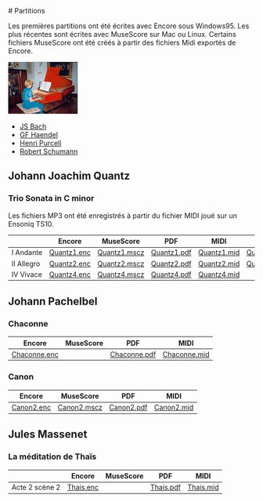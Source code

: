 <link href="../gc.css" rel="stylesheet" type="text/css">
# Partitions

Les premières partitions ont été écrites avec Encore sous Windows95. Les plus récentes sont écrites avec MuseScore sur Mac ou Linux. Certains fichiers MuseScore ont été créés à partir des fichiers Midi exportés de Encore.

[![Clavecin](TN_CLAVECIN.JPG)](CLAVECIN.JPG)

* [JS Bach](JSBach/JSBach.html "Jean Sébastien Bach")
* [GF Haendel](Haendel/Haendel.html "Haendel")
* [Henri Purcell](Purcell/Purcell.html "Purcell")
* [Robert Schumann](Schumann/Schumann.html "Schumann")
 
## Johann Joachim Quantz

### Trio Sonata in C minor

Les fichiers MP3 ont été enregistrés à partir du fichier MIDI joué sur un Ensoniq TS10.

|   |Encore|MuseScore|PDF|MIDI|MP3|
|---|------|---------|---|----|---|
|I Andante|[Quantz1.enc](Quantz/QUANTZ1.ENC)|[Quantz1.mscz](Quantz/QUANTZ1.mscz)|[Quantz1.pdf](Quantz/QUANTZ1.PDF)|[Quantz1.mid](Quantz/QUANTZ1.MID)|[Quantz1.mp3](Quantz/QUANTZ1.MP3)|
|II Allegro|[Quantz2.enc](Quantz/QUANTZ2.ENC)|[Quantz2.mscz](Quantz/QUANTZ2.mscz)|[Quantz2.pdf](Quantz/QUANTZ2.PDF)|[Quantz2.mid](Quantz/QUANTZ2.MID)|[Quantz2.mp3](Quantz/QUANTZ2.MP3)|
|IV Vivace|[Quantz4.enc](Quantz/QUANTZ4.ENC)|[Quantz4.mscz](Quantz/QUANTZ4.mscz)|[Quantz4.pdf](Quantz/QUANTZ4.PDF)|[Quantz4.mid](Quantz/QUANTZ4.MID)||

## Johann Pachelbel
### Chaconne
|Encore|MuseScore|PDF|MIDI|
|------|---------|---|----|
|[Chaconne.enc](Pachelbel/CHACONNE.ENC)||[Chaconne.pdf](Pachelbel/CHACONNE.PDF)|[Chaconne.mid](Pachelbel/CHACONNE.MID)|
### Canon
|Encore|MuseScore|PDF|MIDI|
|------|---------|---|----|
|[Canon2.enc](Pachelbel/CANON2.ENC)|[Canon2.mscz](Pachelbel/CANON2.mscz)|[Canon2.pdf](Pachelbel/CANON2-Conducteur_et_parties.pdf)|[Canon2.mid](Pachelbel/CANON2.mid)|
## Jules Massenet
### La méditation de Thaïs
|       |Encore|MuseScore|PDF|MIDI|
|-------|------|---------|---|----|
|Acte 2 scène 2|[Thais.enc](Massenet/THAIS.ENC)||[Thais.pdf](Massenet/THAIS.PDF)|[Thais.mid](Massenet/THAIS.MID)|


